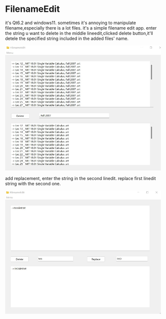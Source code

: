 # FilenameEdit
it's Qt6.2 and windows11.
sometimes it's annoying to manipulate filename,especially there is a lot files.
it's a simple filename edit app. enter the string u want to delete in the middle lineedit,clicked delete button,it'll detele the specified string included in the added files' name.
 
![](https://github.com/BigfaceCatLovesFish/FilenameEdit/blob/main/filenameEdit.jpg)

add replacement, enter the string in the second linedit. replace first linedit string with the second one.

![](https://github.com/BigfaceCatLovesFish/FilenameEdit/blob/main/FilenameEdit2.jpg)
 
